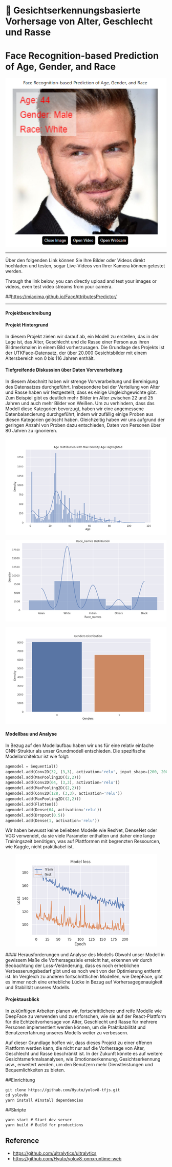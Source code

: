 # 🤖 Gesichtserkennungsbasierte Vorhersage von Alter, Geschlecht und Rasse
# Face Recognition-based Prediction of Age, Gender, and Race

<p align="center">
  <img src="./sample.png" />
</p>


---

Über den folgenden Link können Sie Ihre Bilder oder Videos direkt hochladen und testen, sogar Live-Videos von Ihrer Kamera können getestet werden.

Through the link below, you can directly upload and test your images or videos, even test video streams from your camera.

##https://miaoima.github.io/FaceAttributesPredictor/

---


#### Projektbeschreibung

#### Projekt Hintergrund
In diesem Projekt zielen wir darauf ab, ein Modell zu erstellen, das in der Lage ist, das Alter, Geschlecht und die Rasse einer Person aus ihren Bildmerkmalen in einem Bild vorherzusagen. Die Grundlage des Projekts ist der UTKFace-Datensatz, der über 20.000 Gesichtsbilder mit einem Altersbereich von 0 bis 116 Jahren enthält.

#### Tiefgreifende Diskussion über Daten Vorverarbeitung
In diesem Abschnitt haben wir strenge Vorverarbeitung und Bereinigung des Datensatzes durchgeführt. Insbesondere bei der Verteilung von Alter und Rasse haben wir festgestellt, dass es einige Ungleichgewichte gibt. Zum Beispiel gibt es deutlich mehr Bilder im Alter zwischen 22 und 25 Jahren und auch mehr Bilder von Weißen. Um zu verhindern, dass das Modell diese Kategorien bevorzugt, haben wir eine angemessene Datenbalancierung durchgeführt, indem wir zufällig einige Proben aus diesen Kategorien gelöscht haben. Gleichzeitig haben wir uns aufgrund der geringen Anzahl von Proben dazu entschieden, Daten von Personen über 80 Jahren zu ignorieren.
<p align="center">
  <img src="./Age Distribution.png" />
</p>

<p align="center">
  <img src="./Race_names Distribution.png" />
</p>

<p align="center">
  <img src="./Genders Distribution.png" />
</p>

#### Modellbau und Analyse
In Bezug auf den Modellaufbau haben wir uns für eine relativ einfache CNN-Struktur als unser Grundmodell entschieden. Die spezifische Modellarchitektur ist wie folgt:
```python
agemodel = Sequential()
agemodel.add(Conv2D(32, (3,3), activation='relu', input_shape=(200, 200, 3)))
agemodel.add(MaxPooling2D((2,2)))
agemodel.add(Conv2D(64, (3,3), activation='relu'))
agemodel.add(MaxPooling2D((2,2)))
agemodel.add(Conv2D(128, (3,3), activation='relu'))
agemodel.add(MaxPooling2D((2,2)))
agemodel.add(Flatten())
agemodel.add(Dense(64, activation='relu'))
agemodel.add(Dropout(0.5))
agemodel.add(Dense(1, activation='relu'))
```
Wir haben bewusst keine beliebten Modelle wie ResNet, DenseNet oder VGG verwendet, da sie viele Parameter enthalten und daher eine lange Trainingszeit benötigen, was auf Plattformen mit begrenzten Ressourcen, wie Kaggle, nicht praktikabel ist.
<p align="center">
  <img src="./model_loss_age.png" />
</p>
#### Herausforderungen und Analyse des Modells
Obwohl unser Modell in gewissem Maße die Vorhersageziele erreicht hat, erkennen wir durch Beobachtung der Loss-Veränderung, dass es noch erheblichen Verbesserungsbedarf gibt und es noch weit von der Optimierung entfernt ist. Im Vergleich zu anderen fortschrittlichen Modellen, wie DeepFace, gibt es immer noch eine erhebliche Lücke in Bezug auf Vorhersagegenauigkeit und Stabilität unseres Modells.

#### Projektausblick
In zukünftigen Arbeiten planen wir, fortschrittlichere und reife Modelle wie DeepFace zu verwenden und zu erforschen, wie sie auf der React-Plattform für die Echtzeitvorhersage von Alter, Geschlecht und Rasse für mehrere Personen implementiert werden können, um die Praktikabilität und Benutzererfahrung unseres Modells weiter zu verbessern. 

Auf dieser Grundlage hoffen wir, dass dieses Projekt zu einer offenen Plattform werden kann, die nicht nur auf die Vorhersage von Alter, Geschlecht und Rasse beschränkt ist. In der Zukunft könnte es auf weitere Gesichtsmerkmalsanalysen, wie Emotionserkennung, Gesichtserkennung usw., erweitert werden, um den Benutzern mehr Dienstleistungen und Bequemlichkeiten zu bieten.

##Einrichtung

```shell
git clone https://github.com/Hyuto/yolov8-tfjs.git
cd yolov8x
yarn install #Install dependencies
```

##Skripte

```shell
yarn start # Start dev server
yarn build # Build for productions
```

## Reference

- https://github.com/ultralytics/ultralytics
- https://github.com/Hyuto/yolov8-onnxruntime-web
